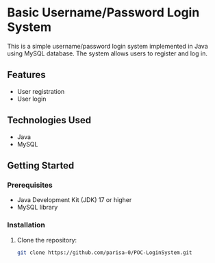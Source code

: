 # Basic Username/Password Login System

This is a simple username/password login system implemented in Java using MySQL database. The system allows users to register and log in.

## Features

- User registration
- User login

## Technologies Used

- Java
- MySQL

## Getting Started

### Prerequisites

- Java Development Kit (JDK) 17 or higher
- MySQL library

### Installation

1. Clone the repository:
   ```bash
   git clone https://github.com/parisa-0/POC-LoginSystem.git
